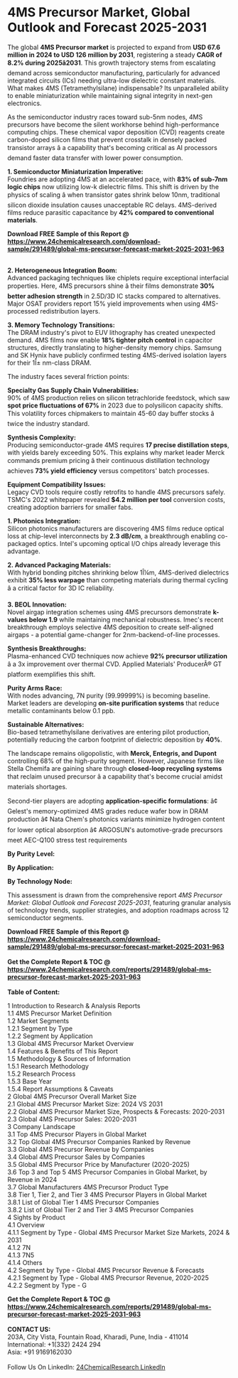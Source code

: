 <h1>4MS Precursor Market, Global Outlook and Forecast 2025-2031</h1><p>The global <strong>4MS Precursor market</strong> is projected to expand from <strong>USD 67.6 million in 2024 to USD 126 million by 2031</strong>, registering a steady <strong>CAGR of 8.2% during 2025â2031</strong>. This growth trajectory stems from escalating demand across semiconductor manufacturing, particularly for advanced integrated circuits (ICs) needing ultra-low dielectric constant materials. What makes 4MS (Tetramethylsilane) indispensable? Its unparalleled ability to enable miniaturization while maintaining signal integrity in next-gen electronics.</p><p>As the semiconductor industry races toward sub-5nm nodes, 4MS precursors have become the silent workhorse behind high-performance computing chips. These chemical vapor deposition (CVD) reagents create carbon-doped silicon films that prevent crosstalk in densely packed transistor arrays â a capability that's becoming critical as AI processors demand faster data transfer with lower power consumption.</p><p><strong>1. Semiconductor Miniaturization Imperative:</strong><br>
Foundries are adopting 4MS at an accelerated pace, with <strong>83% of sub-7nm logic chips</strong> now utilizing low-k dielectric films. This shift is driven by the physics of scaling â when transistor gates shrink below 10nm, traditional silicon dioxide insulation causes unacceptable RC delays. 4MS-derived films reduce parasitic capacitance by <strong>42% compared to conventional materials</strong>.</p><div><b>Download FREE Sample of this Report @ 
            <a href="https://www.24chemicalresearch.com/download-sample/291489/global-ms-precursor-forecast-market-2025-2031-963">
            https://www.24chemicalresearch.com/download-sample/291489/global-ms-precursor-forecast-market-2025-2031-963</a></b></div><br><p><strong>2. Heterogeneous Integration Boom:</strong><br>
Advanced packaging techniques like chiplets require exceptional interfacial properties. Here, 4MS precursors shine â their films demonstrate <strong>30% better adhesion strength</strong> in 2.5D/3D IC stacks compared to alternatives. Major OSAT providers report 15% yield improvements when using 4MS-processed redistribution layers.</p><p><strong>3. Memory Technology Transitions:</strong><br>
The DRAM industry's pivot to EUV lithography has created unexpected demand. 4MS films now enable <strong>18% tighter pitch control</strong> in capacitor structures, directly translating to higher-density memory chips. Samsung and SK Hynix have publicly confirmed testing 4MS-derived isolation layers for their 1Î± nm-class DRAM.</p><p>The industry faces several friction points:</p><p><strong>Specialty Gas Supply Chain Vulnerabilities:</strong><br>
	90% of 4MS production relies on silicon tetrachloride feedstock, which saw <strong>spot price fluctuations of 67%</strong> in 2023 due to polysilicon capacity shifts. This volatility forces chipmakers to maintain 45-60 day buffer stocks â twice the industry standard.</p><p><strong>Synthesis Complexity:</strong><br>
	Producing semiconductor-grade 4MS requires <strong>17 precise distillation steps</strong>, with yields barely exceeding 50%. This explains why market leader Merck commands premium pricing â their continuous distillation technology achieves <strong>73% yield efficiency</strong> versus competitors' batch processes.</p><p><strong>Equipment Compatibility Issues:</strong><br>
	Legacy CVD tools require costly retrofits to handle 4MS precursors safely. TSMC's 2022 whitepaper revealed <strong>$4.2 million per tool</strong> conversion costs, creating adoption barriers for smaller fabs.</p><p><strong>1. Photonics Integration:</strong><br>
Silicon photonics manufacturers are discovering 4MS films reduce optical loss at chip-level interconnects by <strong>2.3 dB/cm</strong>, a breakthrough enabling co-packaged optics. Intel's upcoming optical I/O chips already leverage this advantage.</p><p><strong>2. Advanced Packaging Materials:</strong><br>
With hybrid bonding pitches shrinking below 1Î¼m, 4MS-derived dielectrics exhibit <strong>35% less warpage</strong> than competing materials during thermal cycling â a critical factor for 3D IC reliability.</p><p><strong>3. BEOL Innovation:</strong><br>
Novel airgap integration schemes using 4MS precursors demonstrate <strong>k-values below 1.9</strong> while maintaining mechanical robustness. Imec's recent breakthrough employs selective 4MS deposition to create self-aligned airgaps - a potential game-changer for 2nm-backend-of-line processes.</p><p><strong>Synthesis Breakthroughs:</strong><br>
	Plasma-enhanced CVD techniques now achieve <strong>92% precursor utilization</strong> â a 3x improvement over thermal CVD. Applied Materials' ProducerÂ® GT platform exemplifies this shift.</p><p><strong>Purity Arms Race:</strong><br>
	With nodes advancing, 7N purity (99.99999%) is becoming baseline. Market leaders are developing <strong>on-site purification systems</strong> that reduce metallic contaminants below 0.1 ppb.</p><p><strong>Sustainable Alternatives:</strong><br>
	Bio-based tetramethylsilane derivatives are entering pilot production, potentially reducing the carbon footprint of dielectric deposition by <strong>40%</strong>.</p><p>The landscape remains oligopolistic, with <strong>Merck, Entegris, and Dupont</strong> controlling 68% of the high-purity segment. However, Japanese firms like Stella Chemifa are gaining share through <strong>closed-loop recycling systems</strong> that reclaim unused precursor â a capability that's become crucial amidst materials shortages.</p><p>Second-tier players are adopting <strong>application-specific formulations</strong>:
â¢ Gelest's memory-optimized 4MS grades reduce wafer bow in DRAM production
â¢ Nata Chem's photonics variants minimize hydrogen content for lower optical absorption
â¢ ARGOSUN's automotive-grade precursors meet AEC-Q100 stress test requirements</p><p><strong>By Purity Level:</strong></p><p><strong>By Application:</strong></p><p><strong>By Technology Node:</strong></p><p>This assessment is drawn from the comprehensive report <em>4MS Precursor Market: Global Outlook and Forecast 2025-2031</em>, featuring granular analysis of technology trends, supplier strategies, and adoption roadmaps across 12 semiconductor segments.</p><div><b>Download FREE Sample of this Report @ 
            <a href="https://www.24chemicalresearch.com/download-sample/291489/global-ms-precursor-forecast-market-2025-2031-963">
            https://www.24chemicalresearch.com/download-sample/291489/global-ms-precursor-forecast-market-2025-2031-963</a></b></div><br><div><b>Get the Complete Report & TOC @ 
            <a href="https://www.24chemicalresearch.com/reports/291489/global-ms-precursor-forecast-market-2025-2031-963">
            https://www.24chemicalresearch.com/reports/291489/global-ms-precursor-forecast-market-2025-2031-963</a></b></div><br>
            <b>Table of Content:</b><p>1 Introduction to Research & Analysis Reports<br />
 1.1 4MS Precursor Market Definition<br />
 1.2 Market Segments<br />
 1.2.1 Segment by Type<br />
 1.2.2 Segment by Application<br />
 1.3 Global 4MS Precursor Market Overview<br />
 1.4 Features & Benefits of This Report<br />
 1.5 Methodology & Sources of Information<br />
 1.5.1 Research Methodology<br />
 1.5.2 Research Process<br />
 1.5.3 Base Year<br />
 1.5.4 Report Assumptions & Caveats<br />
2 Global 4MS Precursor Overall Market Size<br />
 2.1 Global 4MS Precursor Market Size: 2024 VS 2031<br />
 2.2 Global 4MS Precursor Market Size, Prospects & Forecasts: 2020-2031<br />
 2.3 Global 4MS Precursor Sales: 2020-2031<br />
3 Company Landscape<br />
 3.1 Top 4MS Precursor Players in Global Market<br />
 3.2 Top Global 4MS Precursor Companies Ranked by Revenue<br />
 3.3 Global 4MS Precursor Revenue by Companies<br />
 3.4 Global 4MS Precursor Sales by Companies<br />
 3.5 Global 4MS Precursor Price by Manufacturer (2020-2025)<br />
 3.6 Top 3 and Top 5 4MS Precursor Companies in Global Market, by Revenue in 2024<br />
 3.7 Global Manufacturers 4MS Precursor Product Type<br />
 3.8 Tier 1, Tier 2, and Tier 3 4MS Precursor Players in Global Market<br />
 3.8.1 List of Global Tier 1 4MS Precursor Companies<br />
 3.8.2 List of Global Tier 2 and Tier 3 4MS Precursor Companies<br />
4 Sights by Product<br />
 4.1 Overview<br />
 4.1.1 Segment by Type - Global 4MS Precursor Market Size Markets, 2024 & 2031<br />
 4.1.2 7N<br />
 4.1.3 7N5<br />
 4.1.4 Others<br />
 4.2 Segment by Type - Global 4MS Precursor Revenue & Forecasts<br />
 4.2.1 Segment by Type - Global 4MS Precursor Revenue, 2020-2025<br />
 4.2.2 Segment by Type - G</p><div><b>Get the Complete Report & TOC @ 
            <a href="https://www.24chemicalresearch.com/reports/291489/global-ms-precursor-forecast-market-2025-2031-963">
            https://www.24chemicalresearch.com/reports/291489/global-ms-precursor-forecast-market-2025-2031-963</a></b></div><br><b>CONTACT US:</b><br>
            203A, City Vista, Fountain Road, Kharadi, Pune, India - 411014<br>
            International: +1(332) 2424 294<br>
            Asia: +91 9169162030 <br><br>
            Follow Us On LinkedIn: <a href="https://www.linkedin.com/company/24chemicalresearch/">24ChemicalResearch LinkedIn</a>